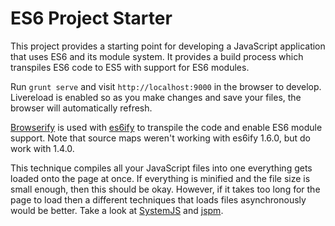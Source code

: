 # ES6 Project Starter

This project provides a starting point for developing a JavaScript application that uses ES6 and its module system. 
It provides a build process which transpiles ES6 code to ES5 with support for ES6 modules.

Run `grunt serve` and visit `http://localhost:9000` in the browser to develop. Livereload is enabled so as you make 
changes and save your files, the browser will automatically refresh.

[Browserify](http://browserify.org/) is used with [es6ify](https://github.com/thlorenz/es6ify) to transpile the code 
and enable ES6 module support. Note that source maps weren't working with es6ify 1.6.0, but do work with 1.4.0. 

This technique compiles all your JavaScript files into one everything gets loaded onto the page at once. If everything
is minified and the file size is small enough, then this should be okay. However, if it takes too long for the page to 
load then a different techniques that loads files asynchronously would be better. Take a look at 
[SystemJS](https://github.com/systemjs/systemjs) and [jspm](http://jspm.io/).
